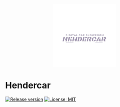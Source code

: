 <p align="center"><img src="assets/Image (transparent).png" width="200"></p>

# Hendercar

[![Release version](https://img.shields.io/badge/Download-v1.0.0-darkred?style=for-the-badge)](#releases "Releases section")
[![License: MIT](https://img.shields.io/badge/-MIT-purple.svg?style=for-the-badge)](LICENSE "License")

